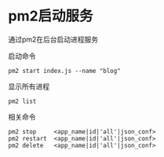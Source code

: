 # pm2启动服务

通过pm2在后台启动进程服务



启动命令

````
pm2 start index.js --name "blog"
````


显示所有进程

````
pm2 list
````

相关命令

````
pm2 stop     <app_name|id|'all'|json_conf>
pm2 restart  <app_name|id|'all'|json_conf>
pm2 delete   <app_name|id|'all'|json_conf>
````
